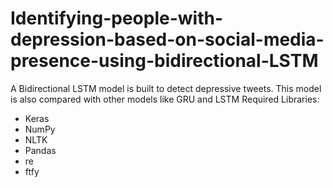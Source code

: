 # Identifying-people-with-depression-based-on-social-media-presence-using-bidirectional-LSTM
A Bidirectional LSTM model is built to detect depressive tweets. This model is also compared with other models like GRU and LSTM
Required Libraries:
- Keras
- NumPy
- NLTK
- Pandas
- re
- ftfy
